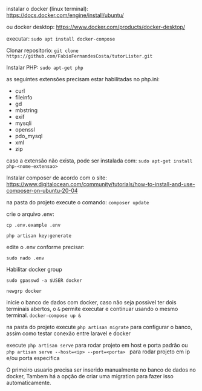instalar o docker (linux terminal): https://docs.docker.com/engine/install/ubuntu/

ou docker desktop: https://www.docker.com/products/docker-desktop/

executar:
`sudo apt install docker-compose`


Clonar repositorio: `git clone https://github.com/FabioFernandesCosta/tutorLister.git`

Instalar PHP: `sudo apt-get php`

as seguintes extensões precisam estar habilitadas no php.ini:
* curl
* fileinfo
* gd
* mbstring
* exif
* mysqli
* openssl
* pdo_mysql
* xml
* zip

caso a extensão não exista, pode ser instalada com: `sudo apt-get install php-<nome-extensao>`



Instalar composer de acordo com o site: https://www.digitalocean.com/community/tutorials/how-to-install-and-use-composer-on-ubuntu-20-04


na pasta do projeto execute o comando: 
`composer update`

crie o arquivo .env:

`cp .env.example .env`

`php artisan key:generate`



edite o .env conforme precisar:

`sudo nado .env`



Habilitar docker group

`sudo gpasswd -a $USER docker`

`newgrp docker`



inicie o banco de dados com docker, caso não seja possivel ter dois terminais abertos, o `&` permite executar e continuar usando o mesmo terminal.
`docker-compose up &`

na pasta do projeto execute `php artisan migrate` para configurar o banco, assim como testar conexão entre laravel e docker

execute `php artisan serve` para rodar projeto em host e porta padrão
ou `php artisan serve --host=<ip> --port=<porta> ` para rodar projeto em ip e/ou porta especifica



O primeiro usuario precisa ser inserido manualmente no banco de dados no docker,
Tambem há a opção de criar uma migration para fazer isso automaticamente.
